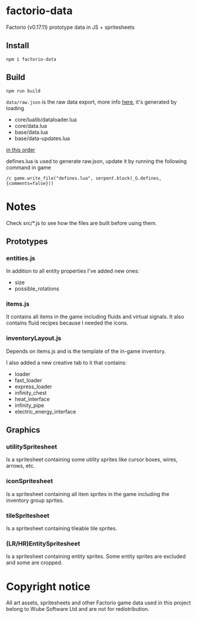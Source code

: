# factorio-data

Factorio (v0.17.11) prototype data in JS + spritesheets

## Install

```
npm i factorio-data
```

## Build

```
npm run build
```

`data/raw.json` is the raw data export, more info [here](https://wiki.factorio.com/Data.raw), it's generated by loading

- core/lualib/dataloader.lua
- core/data.lua
- base/data.lua
- base/data-updates.lua

[in this order](https://lua-api.factorio.com/latest/Data-Lifecycle.html)

defines.lua is used to generate raw.json, update it by running the following command in game
```
/c game.write_file("defines.lua", serpent.block(_G.defines, {comments=false}))
```

# Notes

Check src/*.js to see how the files are built before using them.

## Prototypes

### entities.js

In addition to all entity properties I've added new ones:

- size
- possible_rotations

### items.js

It contains all items in the game including fluids and virtual signals. It also contains fluid recipes because I needed the icons.

### inventoryLayout.js

Depends on items.js and is the template of the in-game inventory.

I also added a new creative tab to it that contains:

- loader
- fast_loader
- express_loader
- infinity_chest
- heat_interface
- infinity_pipe
- electric_energy_interface

## Graphics

### utilitySpritesheet

Is a spritesheet containing some utility sprites like cursor boxes, wires, arrows, etc.

### iconSpritesheet

Is a spritesheet containing all item sprites in the game including the inventory group sprites.

### tileSpritesheet

Is a spritesheet containing tileable tile sprites.

### (LR/HR)EntitySpritesheet

Is a spritesheet containing entity sprites. Some entity sprites are excluded and some are cropped.

# Copyright notice

All art assets, spritesheets and other Factorio game data used in this project belong to Wube Software Ltd and are not for redistribution.
